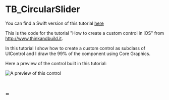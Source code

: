 TB_CircularSlider
=================
You can find a Swift version of this tutorial
[here](http://www.thinkandbuild.it/building-a-custom-and-designabl-control-in-swift/)

This is the code for the tutorial "How to create a custom control in iOS" from http://www.thinkandbuild.it.

In this tutorial I show how to create a custom control as subclass of UIControl and I draw the 99% of the component using Core Graphics. 

Here a preview of the control built in this tutorial:

![A preview of this control](http://www.thinkandbuild.it/wp-content/uploads/2013/02/slider_preview_phone.png)
# -
